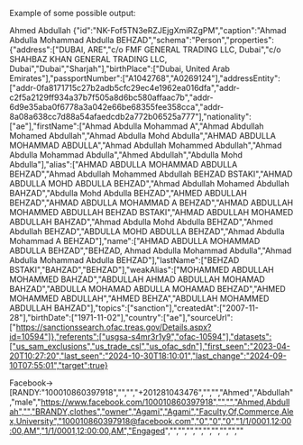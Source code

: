 Example of some possible output:

Ahmed Abdullah
{"id":"NK-Fof5TN3eRZJEjgXmiRZgPM","caption":"Ahmad Abdulla Mohammad Abdulla BEHZAD","schema":"Person","properties":{"address":["DUBAI, ARE","c/o FMF GENERAL TRADING LLC, Dubai","c/o SHAHBAZ KHAN GENERAL TRADING LLC, Dubai","Dubai","Sharjah"],"birthPlace":["Dubai, United Arab Emirates"],"passportNumber":["A1042768","A0269124"],"addressEntity":["addr-0fa8171715c27b2adb5cfc29ec4e1962ea016dfa","addr-c2f5a2129ff934a37b7f505a8d6bc580affaac7b","addr-6d9e35aba0f6778a3a042e66be68355fee358cca","addr-8a08a638cc7d88a54afaedcdb2a772b06525a777"],"nationality":["ae"],"firstName":["Ahmad Abdulla Mohammad A","Ahmad Abdullah Mohamed Abdullah","Ahmad Abdulla Mohd Abdulla","AHMAD ABDULLA MOHAMMAD ABDULLA","Ahmad Abdullah Mohammed Abdullah","Ahmad Abdulla Mohammad Abdulla","Ahmed Abdullah","Abdulla Mohd Abdulla"],"alias":["AHMAD ABDULLA MOHAMMAD ABDULLA BEHZAD","Ahmad Abdullah Mohammed Abdullah BEHZAD BSTAKI","AHMAD ABDULLA MOHD ABDULLA BEHZAD","Ahmad Abdullah Mohamed Abdullah BAHZAD","Abdulla Mohd Abdulla BEHZAD","AHMED ABDULLAH BEHZAD","AHMAD ABDULLA MOHAMMAD A BEHZAD","AHMAD ABDULLAH MOHAMMED ABDULLAH BEHZAD BSTAKI","AHMAD ABDULLAH MOHAMED ABDULLAH BAHZAD","Ahmad Abdulla Mohd Abdulla BEHZAD","Ahmed Abdullah BEHZAD","ABDULLA MOHD ABDULLA BEHZAD","Ahmad Abdulla Mohammad A BEHZAD"],"name":["AHMAD ABDULLA MOHAMMAD ABDULLA BEHZAD","BEHZAD, Ahmad Abdulla Mohammad Abdulla","Ahmad Abdulla Mohammad Abdulla BEHZAD"],"lastName":["BEHZAD BSTAKI","BAHZAD","BEHZAD"],"weakAlias":["MOHAMMED ABDULLAH MOHAMMED BAHZAD","ABDULLAH AHMAD ABDULLAH MOHAMAD BAHZAD","ABDULLA MOHAMAD ABDULLA MOHAMAD BEHZAD","AHMED MOHAMMED ABDULLAH","AHMED BEHZA","ABDULLAH MOHAMMED ABDULLAH BAHZAD"],"topics":["sanction"],"createdAt":["2007-11-28"],"birthDate":["1971-11-02"],"country":["ae"],"sourceUrl":["https://sanctionssearch.ofac.treas.gov/Details.aspx?id=10594"]},"referents":["usgsa-s4mr3r1y9","ofac-10594"],"datasets":["us_sam_exclusions","us_trade_csl","us_ofac_sdn"],"first_seen":"2023-04-20T10:27:20","last_seen":"2024-10-30T18:10:01","last_change":"2024-09-10T07:55:01","target":true}

Facebook->[RANDY:"100010860397918","","","+201281043476","","","Ahmed","Abdullah","male","https://www.facebook.com/100010860397918","","","Ahmed,Abdullah","","BRANDY,clothes","owner","Agami","Agami","Faculty,Of,Commerce,Alex,University","100010860397918@facebook.com","0","0","0","1/1/0001,12:00:00,AM","1/1/0001,12:00:00,AM","Engaged","","","","","","","","",""
